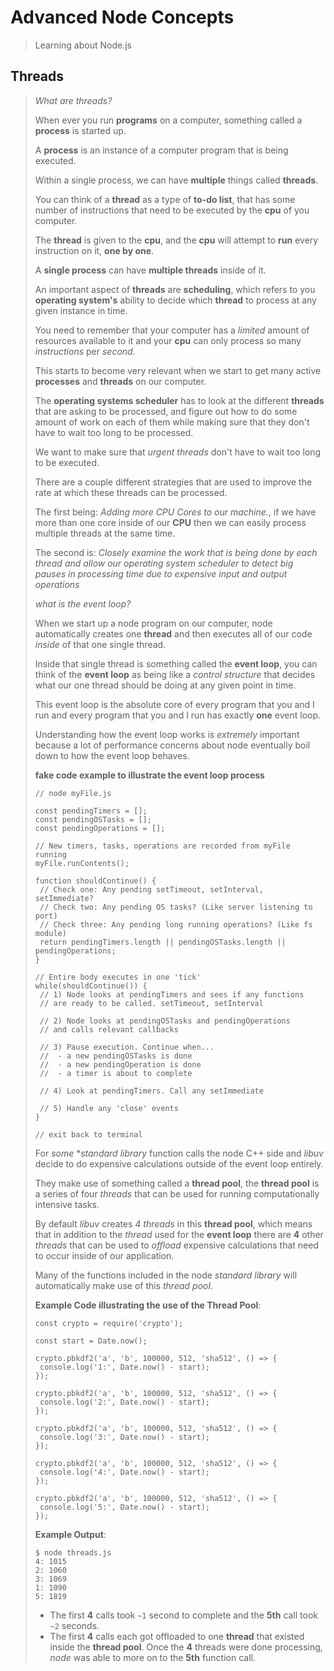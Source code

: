 

Advanced Node Concepts
===================
> Learning about Node.js

Threads
-------------
>*What are threads?*
>
>When ever you run **programs** on a computer, something called a **process** is started up.
>
>A **process** is an instance of a computer program that is being executed.
>
>Within a single process, we can have **multiple** things called **threads**.
>
>You can think of a **thread** as a type of **to-do list**, that has some number of instructions that need to be executed by the **cpu** of you computer.
>
>The **thread** is given to the **cpu**, and the **cpu** will attempt to **run** every instruction on it, **one by one**.
>
>A **single process** can have **multiple threads** inside of it.
>
>An important aspect of **threads** are **scheduling**, which refers to you **operating system's** ability to decide which **thread** to process at any given instance in time.
>
>You need to remember that your computer has a *limited* amount of resources available to it and your **cpu** can only process so many *instructions* per *second*.
>
>This starts to become very relevant when we start to get many active **processes** and **threads** on our computer.
>
>The **operating systems scheduler** has to look at the different **threads** that are asking to be processed, and figure out how to do some amount of work on each of them while making sure that they don't have to wait too long to be processed.
>
>We want to make sure that *urgent threads* don't have to wait too long to be executed.
>
>There are a couple different strategies that are used to improve the rate at which these threads can be processed.
>
>The first being: *Adding more CPU Cores to our machine.*, if we have more than one core inside of our  **CPU** then we can easily process multiple threads at the same time.
>
>The second is: *Closely examine the work that is being done by each thread and allow our operating system scheduler to detect big pauses in processing time due to expensive input and output operations*
>
>*what is the event loop?*
>
>When we start up a node program on our computer, node automatically creates one **thread** and then executes all of our code *inside* of that one single thread.
>
>Inside that single thread is something called the **event loop**, you can think of the **event loop** as being like a *control structure* that decides what our one thread should be doing at any given point in time.
>
>This event loop is the absolute core of every program that you and I run and every program that you and I run has exactly **one** event loop.
>
>Understanding how the event loop works is *extremely* important because a lot of performance concerns about node eventually boil down to how the event loop behaves.
>
>**fake code example to illustrate the event loop process**
>
>```
>// node myFile.js
>
>const pendingTimers = [];
>const pendingOSTasks = [];
>const pendingOperations = [];
>
>// New timers, tasks, operations are recorded from myFile running
>myFile.runContents();
>
>function shouldContinue() {
>  // Check one: Any pending setTimeout, setInterval, setImmediate?
>  // Check two: Any pending OS tasks? (Like server listening to port)
>  // Check three: Any pending long running operations? (Like fs module)
>  return pendingTimers.length || pendingOSTasks.length || pendingOperations;
>}
>
>// Entire body executes in one 'tick'
>while(shouldContinue()) {
>  // 1) Node looks at pendingTimers and sees if any functions
>  // are ready to be called. setTimeout, setInterval
>
>  // 2) Node looks at pendingOSTasks and pendingOperations
>  // and calls relevant callbacks
>
>  // 3) Pause execution. Continue when...
>  //  - a new pendingOSTasks is done
>  //  - a new pendingOperation is done
>  //  - a timer is about to complete
>
>  // 4) Look at pendingTimers. Call any setImmediate
>
>  // 5) Handle any 'close' events
>}
>
>// exit back to terminal
>
>```
>
>For *some* **standard library* function calls the node C++ side and *libuv* decide to do expensive calculations outside of the event loop entirely.
>
>They make use of something called a **thread pool**, the **thread pool** is a series of four *threads* that can be used for running computationally intensive tasks.
>
>By default *libuv* creates *4* *threads* in this **thread pool**, which means that in addition to the *thread* used for the **event loop** there are **4** other *threads* that can be used to *offload* expensive calculations that need to occur inside of our application.
>
>Many of the functions included in the node *standard library* will automatically make use of this *thread pool*.
>
>**Example Code illustrating the use of the Thread Pool**:
>```
>const crypto = require('crypto');
>
>const start = Date.now();
>
>crypto.pbkdf2('a', 'b', 100000, 512, 'sha512', () => {
>  console.log('1:', Date.now() - start);
>});
>
>crypto.pbkdf2('a', 'b', 100000, 512, 'sha512', () => {
>  console.log('2:', Date.now() - start);
>});
>
>crypto.pbkdf2('a', 'b', 100000, 512, 'sha512', () => {
>  console.log('3:', Date.now() - start);
>});
>
>crypto.pbkdf2('a', 'b', 100000, 512, 'sha512', () => {
>  console.log('4:', Date.now() - start);
>});
>
>crypto.pbkdf2('a', 'b', 100000, 512, 'sha512', () => {
>  console.log('5:', Date.now() - start);
>});
>
>```
>
>**Example Output**:
>```
>$ node threads.js
>4: 1015
>2: 1060
>3: 1069
>1: 1090
>5: 1819
>```
>
>- The first **4** calls took ```~1``` second to complete and the **5th** call took ```~2``` seconds.
>- The first **4** calls each got offloaded to one **thread** that existed inside the **thread pool**.  Once the **4** threads were done processing, *node* was able to more on to the **5th** function call.
>
